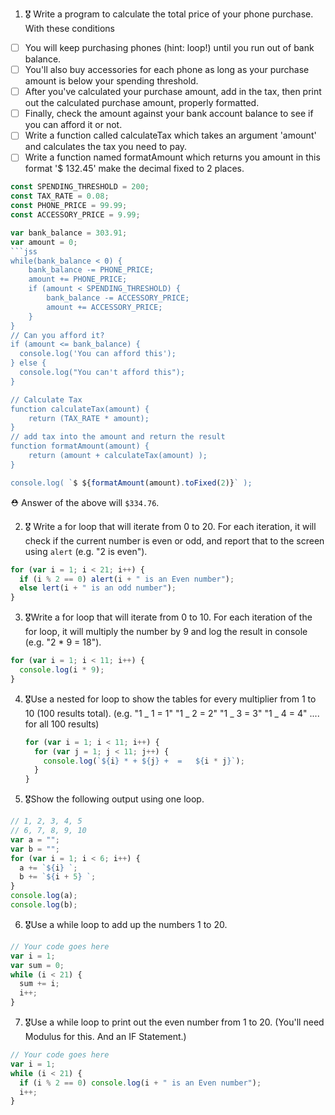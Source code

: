 1. 🎖 Write a program to calculate the total price of your phone purchase. With these conditions

- [ ] You will keep purchasing phones (hint: loop!) until you run out of bank balance.
- [ ] You'll also buy accessories for each phone as long as your purchase amount is below your spending threshold.
- [ ] After you've calculated your purchase amount, add in the tax, then print out the calculated purchase amount, properly formatted.
- [ ] Finally, check the amount against your bank account balance to see if you can afford it or not.
- [ ] Write a function called calculateTax which takes an argument 'amount' and calculates the tax you need to pay.
- [ ] Write a function named formatAmount which returns you amount in this format '\$ 132.45' make the decimal fixed to 2 places.

````js
const SPENDING_THRESHOLD = 200;
const TAX_RATE = 0.08;
const PHONE_PRICE = 99.99;
const ACCESSORY_PRICE = 9.99;

var bank_balance = 303.91;
var amount = 0;
```jss
while(bank_balance < 0) {
	bank_balance -= PHONE_PRICE;
	amount += PHONE_PRICE;
	if (amount < SPENDING_THRESHOLD) {
		bank_balance -= ACCESSORY_PRICE;
		amount += ACCESSORY_PRICE;
	}
}
// Can you afford it?
if (amount <= bank_balance) {
  console.log('You can afford this');
} else {
  console.log("You can't afford this");
}

// Calculate Tax
function calculateTax(amount) {
	return (TAX_RATE * amount);
}
// add tax into the amount and return the result
function formatAmount(amount) {
	return (amount + calculateTax(amount) );
}

console.log( `$ ${formatAmount(amount).toFixed(2)}` );
````

⛑ Answer of the above will `$334.76`.

2. 🎖 Write a for loop that will iterate from 0 to 20. For each iteration, it will check if the current number is even or odd, and report that to the screen using `alert` (e.g. "2 is even").

```js
for (var i = 1; i < 21; i++) {
  if (i % 2 == 0) alert(i + " is an Even number");
  else lert(i + " is an odd number");
}
```

3. 🎖Write a for loop that will iterate from 0 to 10. For each iteration of the for loop, it will multiply the number by 9 and log the result in console (e.g. "2 \* 9 = 18").

```js
for (var i = 1; i < 11; i++) {
  console.log(i * 9);
}
```

4. 🎖Use a nested for loop to show the tables for every multiplier from 1 to 10 (100 results total).
   (e.g.
   "1 _ 1 = 1"
   "1 _ 2 = 2"
   "1 _ 3 = 3"
   "1 _ 4 = 4"
   .... for all 100 results)

   ```js
   for (var i = 1; i < 11; i++) {
     for (var j = 1; j < 11; j++) {
       console.log(`${i} * + ${j} +  =   ${i * j}`);
     }
   }
   ```

5. 🎖Show the following output using one loop.

```js
// 1, 2, 3, 4, 5
// 6, 7, 8, 9, 10
var a = "";
var b = "";
for (var i = 1; i < 6; i++) {
  a += `${i} `;
  b += `${i + 5} `;
}
console.log(a);
console.log(b);
```

6. 🎖Use a while loop to add up the numbers 1 to 20.

```js
// Your code goes here
var i = 1;
var sum = 0;
while (i < 21) {
  sum += i;
  i++;
}
```

7. 🎖Use a while loop to print out the even number from 1 to 20. (You'll need Modulus for this. And an IF Statement.)

```js
// Your code goes here
var i = 1;
while (i < 21) {
  if (i % 2 == 0) console.log(i + " is an Even number");
  i++;
}
```
